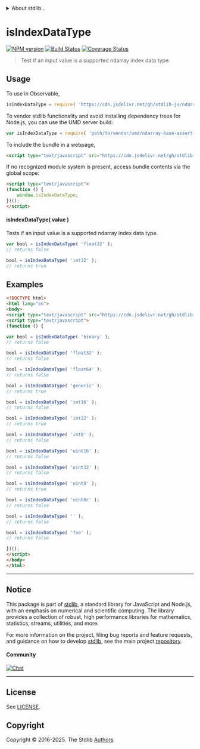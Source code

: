 <!--

@license Apache-2.0

Copyright (c) 2025 The Stdlib Authors.

Licensed under the Apache License, Version 2.0 (the "License");
you may not use this file except in compliance with the License.
You may obtain a copy of the License at

   http://www.apache.org/licenses/LICENSE-2.0

Unless required by applicable law or agreed to in writing, software
distributed under the License is distributed on an "AS IS" BASIS,
WITHOUT WARRANTIES OR CONDITIONS OF ANY KIND, either express or implied.
See the License for the specific language governing permissions and
limitations under the License.

-->


<details>
  <summary>
    About stdlib...
  </summary>
  <p>We believe in a future in which the web is a preferred environment for numerical computation. To help realize this future, we've built stdlib. stdlib is a standard library, with an emphasis on numerical and scientific computation, written in JavaScript (and C) for execution in browsers and in Node.js.</p>
  <p>The library is fully decomposable, being architected in such a way that you can swap out and mix and match APIs and functionality to cater to your exact preferences and use cases.</p>
  <p>When you use stdlib, you can be absolutely certain that you are using the most thorough, rigorous, well-written, studied, documented, tested, measured, and high-quality code out there.</p>
  <p>To join us in bringing numerical computing to the web, get started by checking us out on <a href="https://github.com/stdlib-js/stdlib">GitHub</a>, and please consider <a href="https://opencollective.com/stdlib">financially supporting stdlib</a>. We greatly appreciate your continued support!</p>
</details>

# isIndexDataType

[![NPM version][npm-image]][npm-url] [![Build Status][test-image]][test-url] [![Coverage Status][coverage-image]][coverage-url] <!-- [![dependencies][dependencies-image]][dependencies-url] -->

> Test if an input value is a supported ndarray index data type.

<!-- Section to include introductory text. Make sure to keep an empty line after the intro `section` element and another before the `/section` close. -->

<section class="intro">

</section>

<!-- /.intro -->

<!-- Package usage documentation. -->



<section class="usage">

## Usage

To use in Observable,

```javascript
isIndexDataType = require( 'https://cdn.jsdelivr.net/gh/stdlib-js/ndarray-base-assert-is-index-data-type@umd/browser.js' )
```

To vendor stdlib functionality and avoid installing dependency trees for Node.js, you can use the UMD server build:

```javascript
var isIndexDataType = require( 'path/to/vendor/umd/ndarray-base-assert-is-index-data-type/index.js' )
```

To include the bundle in a webpage,

```html
<script type="text/javascript" src="https://cdn.jsdelivr.net/gh/stdlib-js/ndarray-base-assert-is-index-data-type@umd/browser.js"></script>
```

If no recognized module system is present, access bundle contents via the global scope:

```html
<script type="text/javascript">
(function () {
    window.isIndexDataType;
})();
</script>
```

#### isIndexDataType( value )

Tests if an input value is a supported ndarray index data type.

```javascript
var bool = isIndexDataType( 'float32' );
// returns false

bool = isIndexDataType( 'int32' );
// returns true
```

</section>

<!-- /.usage -->

<!-- Package usage notes. Make sure to keep an empty line after the `section` element and another before the `/section` close. -->

<section class="notes">

</section>

<!-- /.notes -->

<!-- Package usage examples. -->

<section class="examples">

## Examples

<!-- eslint no-undef: "error" -->

```html
<!DOCTYPE html>
<html lang="en">
<body>
<script type="text/javascript" src="https://cdn.jsdelivr.net/gh/stdlib-js/ndarray-base-assert-is-index-data-type@umd/browser.js"></script>
<script type="text/javascript">
(function () {

var bool = isIndexDataType( 'binary' );
// returns false

bool = isIndexDataType( 'float32' );
// returns false

bool = isIndexDataType( 'float64' );
// returns false

bool = isIndexDataType( 'generic' );
// returns true

bool = isIndexDataType( 'int16' );
// returns false

bool = isIndexDataType( 'int32' );
// returns true

bool = isIndexDataType( 'int8' );
// returns false

bool = isIndexDataType( 'uint16' );
// returns false

bool = isIndexDataType( 'uint32' );
// returns false

bool = isIndexDataType( 'uint8' );
// returns true

bool = isIndexDataType( 'uint8c' );
// returns false

bool = isIndexDataType( '' );
// returns false

bool = isIndexDataType( 'foo' );
// returns false

})();
</script>
</body>
</html>
```

</section>

<!-- /.examples -->

<!-- Section to include cited references. If references are included, add a horizontal rule *before* the section. Make sure to keep an empty line after the `section` element and another before the `/section` close. -->

<section class="references">

</section>

<!-- /.references -->

<!-- Section for related `stdlib` packages. Do not manually edit this section, as it is automatically populated. -->

<section class="related">

</section>

<!-- /.related -->

<!-- Section for all links. Make sure to keep an empty line after the `section` element and another before the `/section` close. -->


<section class="main-repo" >

* * *

## Notice

This package is part of [stdlib][stdlib], a standard library for JavaScript and Node.js, with an emphasis on numerical and scientific computing. The library provides a collection of robust, high performance libraries for mathematics, statistics, streams, utilities, and more.

For more information on the project, filing bug reports and feature requests, and guidance on how to develop [stdlib][stdlib], see the main project [repository][stdlib].

#### Community

[![Chat][chat-image]][chat-url]

---

## License

See [LICENSE][stdlib-license].


## Copyright

Copyright &copy; 2016-2025. The Stdlib [Authors][stdlib-authors].

</section>

<!-- /.stdlib -->

<!-- Section for all links. Make sure to keep an empty line after the `section` element and another before the `/section` close. -->

<section class="links">

[npm-image]: http://img.shields.io/npm/v/@stdlib/ndarray-base-assert-is-index-data-type.svg
[npm-url]: https://npmjs.org/package/@stdlib/ndarray-base-assert-is-index-data-type

[test-image]: https://github.com/stdlib-js/ndarray-base-assert-is-index-data-type/actions/workflows/test.yml/badge.svg?branch=main
[test-url]: https://github.com/stdlib-js/ndarray-base-assert-is-index-data-type/actions/workflows/test.yml?query=branch:main

[coverage-image]: https://img.shields.io/codecov/c/github/stdlib-js/ndarray-base-assert-is-index-data-type/main.svg
[coverage-url]: https://codecov.io/github/stdlib-js/ndarray-base-assert-is-index-data-type?branch=main

<!--

[dependencies-image]: https://img.shields.io/david/stdlib-js/ndarray-base-assert-is-index-data-type.svg
[dependencies-url]: https://david-dm.org/stdlib-js/ndarray-base-assert-is-index-data-type/main

-->

[chat-image]: https://img.shields.io/gitter/room/stdlib-js/stdlib.svg
[chat-url]: https://app.gitter.im/#/room/#stdlib-js_stdlib:gitter.im

[stdlib]: https://github.com/stdlib-js/stdlib

[stdlib-authors]: https://github.com/stdlib-js/stdlib/graphs/contributors

[umd]: https://github.com/umdjs/umd
[es-module]: https://developer.mozilla.org/en-US/docs/Web/JavaScript/Guide/Modules

[deno-url]: https://github.com/stdlib-js/ndarray-base-assert-is-index-data-type/tree/deno
[deno-readme]: https://github.com/stdlib-js/ndarray-base-assert-is-index-data-type/blob/deno/README.md
[umd-url]: https://github.com/stdlib-js/ndarray-base-assert-is-index-data-type/tree/umd
[umd-readme]: https://github.com/stdlib-js/ndarray-base-assert-is-index-data-type/blob/umd/README.md
[esm-url]: https://github.com/stdlib-js/ndarray-base-assert-is-index-data-type/tree/esm
[esm-readme]: https://github.com/stdlib-js/ndarray-base-assert-is-index-data-type/blob/esm/README.md
[branches-url]: https://github.com/stdlib-js/ndarray-base-assert-is-index-data-type/blob/main/branches.md

[stdlib-license]: https://raw.githubusercontent.com/stdlib-js/ndarray-base-assert-is-index-data-type/main/LICENSE

</section>

<!-- /.links -->
